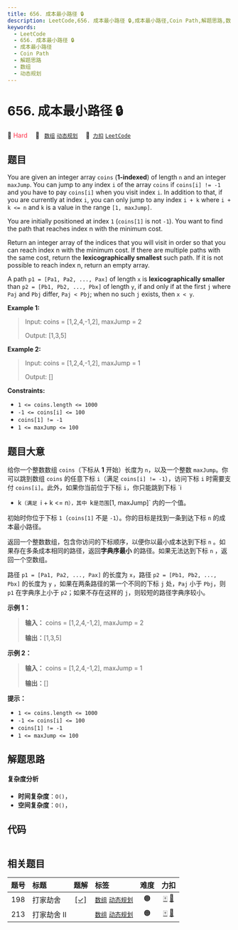 ```yaml
---
title: 656. 成本最小路径 🔒
description: LeetCode,656. 成本最小路径 🔒,成本最小路径,Coin Path,解题思路,数组,动态规划
keywords:
  - LeetCode
  - 656. 成本最小路径 🔒
  - 成本最小路径
  - Coin Path
  - 解题思路
  - 数组
  - 动态规划
---
```


# 656. 成本最小路径 🔒

🔴 <font color=#ff334b>Hard</font>&emsp; 🔖&ensp; [`数组`](/tag/array.md) [`动态规划`](/tag/dynamic-programming.md)&emsp; 🔗&ensp;[`力扣`](https://leetcode.cn/problems/coin-path) [`LeetCode`](https://leetcode.com/problems/coin-path)

## 题目

You are given an integer array `coins` (**1-indexed**) of length `n` and an
integer `maxJump`. You can jump to any index `i` of the array `coins` if
`coins[i] != -1` and you have to pay `coins[i]` when you visit index `i`. In
addition to that, if you are currently at index `i`, you can only jump to any
index `i + k` where `i + k <= n` and `k` is a value in the range `[1,
maxJump]`.

You are initially positioned at index `1` (`coins[1]` is not `-1`). You want
to find the path that reaches index n with the minimum cost.

Return an integer array of the indices that you will visit in order so that
you can reach index n with the minimum cost. If there are multiple paths with
the same cost, return the **lexicographically smallest** such path. If it is
not possible to reach index n, return an empty array.

A path `p1 = [Pa1, Pa2, ..., Pax]` of length `x` is **lexicographically
smaller** than `p2 = [Pb1, Pb2, ..., Pbx]` of length `y`, if and only if at
the first `j` where `Paj` and `Pbj` differ, `Paj < Pbj`; when no such `j`
exists, then `x < y`.



**Example 1:**

> Input: coins = [1,2,4,-1,2], maxJump = 2
> 
> Output: [1,3,5]

**Example 2:**

> Input: coins = [1,2,4,-1,2], maxJump = 1
> 
> Output: []

**Constraints:**

  * `1 <= coins.length <= 1000`
  * `-1 <= coins[i] <= 100`
  * `coins[1] != -1`
  * `1 <= maxJump <= 100`


## 题目大意

给你一个整数数组 `coins`（下标从 **1** 开始）长度为 `n`，以及一个整数 `maxJump`。你可以跳到数组 `coins` 的任意下标
`i`（满足 `coins[i] != -1`），访问下标 `i` 时需要支付 `coins[i]`。此外，如果你当前位于下标 `i`，你只能跳到下标 `i
+ k`（满足 `i + k <= n`），其中 `k` 是范围 `[1, maxJump]` 内的一个值。

初始时你位于下标 `1`（`coins[1]` 不是 `-1`）。你的目标是找到一条到达下标 `n` 的成本最小路径。

返回一个整数数组，包含你访问的下标顺序，以便你以最小成本达到下标 `n` 。如果存在多条成本相同的路径，返回**字典序最小** 的路径。如果无法达到下标
`n` ，返回一个空数组。

路径 `p1 = [Pa1, Pa2, ..., Pax]` 的长度为 `x`，路径 `p2 = [Pb1, Pb2, ..., Pbx]` 的长度为
`y` ，如果在两条路径的第一个不同的下标 `j` 处，`Paj` 小于 `Pbj`，则 `p1` 在字典序上小于 `p2`；如果不存在这样的
`j`，则较短的路径字典序较小。



**示例 1：**

> 
> 
> 
> 
> 
> **输入：** coins = [1,2,4,-1,2], maxJump = 2
> 
> **输出：**[1,3,5]
> 
> 

**示例 2：**

> 
> 
> 
> 
> 
> **输入：** coins = [1,2,4,-1,2], maxJump = 1
> 
> **输出：**[]
> 
> 



**提示：**

  * `1 <= coins.length <= 1000`
  * `-1 <= coins[i] <= 100`
  * `coins[1] != -1`
  * `1 <= maxJump <= 100`


## 解题思路

#### 复杂度分析

- **时间复杂度**：`O()`，
- **空间复杂度**：`O()`，

## 代码

```javascript

```

## 相关题目

<!-- prettier-ignore -->
| 题号 | 标题 | 题解 | 标签 | 难度 | 力扣 |
| :------: | :------ | :------: | :------ | :------: | :------: |
| 198 | 打家劫舍 | [[✓]](/problem/0198.md) |  [`数组`](/tag/array.md) [`动态规划`](/tag/dynamic-programming.md) | 🟠 | [🀄️](https://leetcode.cn/problems/house-robber) [🔗](https://leetcode.com/problems/house-robber) |
| 213 | 打家劫舍 II |  |  [`数组`](/tag/array.md) [`动态规划`](/tag/dynamic-programming.md) | 🟠 | [🀄️](https://leetcode.cn/problems/house-robber-ii) [🔗](https://leetcode.com/problems/house-robber-ii) |